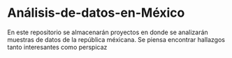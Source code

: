 # Análisis-de-datos-en-México

En este repositorio se almacenarán proyectos en donde se analizarán muestras de datos de la república méxicana. 
Se piensa encontrar hallazgos tanto interesantes como perspicaz 
